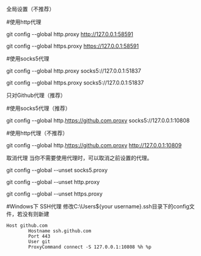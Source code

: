 全局设置（不推荐）

#使用http代理 

git config --global http.proxy http://127.0.0.1:58591

git config --global https.proxy https://127.0.0.1:58591

#使用socks5代理

git config --global http.proxy socks5://127.0.0.1:51837

git config --global https.proxy socks5://127.0.0.1:51837

只对Github代理（推荐）

#使用socks5代理（推荐）

git config --global http.https://github.com.proxy socks5://127.0.0.1:10808

#使用http代理（不推荐）

git config --global http.https://github.com.proxy http://127.0.0.1:10809

取消代理
当你不需要使用代理时，可以取消之前设置的代理。

git config --global --unset socks5.proxy

git config --global --unset http.proxy

git config --global --unset https.proxy


#Windows下 SSH代理
修改C:\Users\${your username}\.ssh目录下的config文件，若没有则新建

```
Host github.com                                                                                                          
        Hostname ssh.github.com                                                                                          
        Port 443                                                                                                         
        User git
        ProxyCommand connect -S 127.0.0.1:10808 %h %p
```
